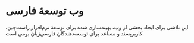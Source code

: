 # وب توسعه‌ٔ فارسی
این تلاشی برای ایجاد بخشی از وب، بهینه‌سازی شده برای توسعه‌ٔ نرم‌افزار راست‌چین، کاربرپسند و مساعد برای توسعه‌دهندگان فارسی‌زبان بومی است.
